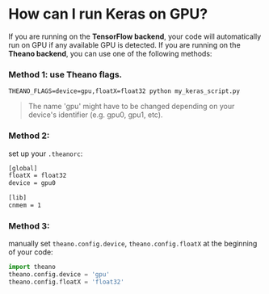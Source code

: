 # How can I run Keras on GPU?

If you are running on the __TensorFlow backend__, your code will automatically run on GPU if any available GPU is detected. If you are running on the __Theano backend__, you can use one of the following methods:

### Method 1: use Theano flags.

```THEANO_FLAGS=device=gpu,floatX=float32 python my_keras_script.py```

> The name 'gpu' might have to be changed depending on your device's identifier (e.g. gpu0, gpu1, etc).

### Method 2: 
set up your ```.theanorc```: 

```BASH
[global]
floatX = float32
device = gpu0

[lib]
cnmem = 1
```

### Method 3: 

manually set ```theano.config.device```, ```theano.config.floatX``` at the beginning of your code:

```Python
import theano
theano.config.device = 'gpu'
theano.config.floatX = 'float32'
```
